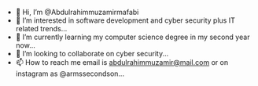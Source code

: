- 👋 Hi, I’m @Abdulrahimmuzamirmafabi
- 👀 I’m interested in software development and cyber security plus IT related trends...
- 🌱 I’m currently learning my computer science degree in my second year now...
- 💞️ I’m looking to collaborate on cyber security...
- 📫 How to reach me email is abdulrahimmuzamir@mail.com or on instagram as @armssecondson...

<!---
Abdulrahimmuzamirmafabi/Abdulrahimmuzamirmafabi is a ✨ special ✨ repository because its `README.md` (this file) appears on your GitHub profile.
You can click the Preview link to take a look at your changes.
--->
